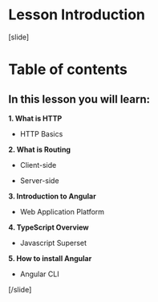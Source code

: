 # Lesson Introduction

[slide]

# Table of contents

## In this lesson you will learn:

**1. What is HTTP**

-  HTTP Basics

**2. What is Routing**

-  Client\-side

-  Server\-side

**3. Introduction to Angular**

-  Web Application Platform

**4. TypeScript Overview**

-  Javascript Superset

**5. How to install Angular**

-  Angular CLI

[/slide]
